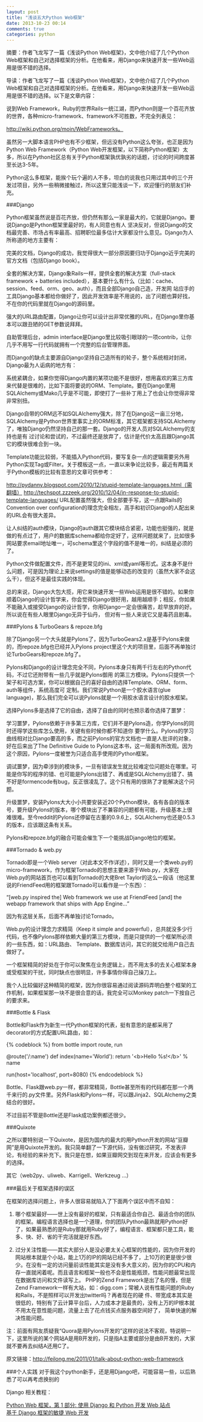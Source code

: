 ```yaml
---
layout: post
title: "浅谈五大Python Web框架"
date: 2013-10-23 00:14
comments: true
categories: python
---
```


摘要：作者飞龙写了一篇《浅谈Python Web框架》，文中他介绍了几个Python Web框架和自己对选择框架的分析。在他看来，用Django来快速开发一些Web运用是很不错的选择。

导读：作者飞龙写了一篇《浅谈Python Web框架》，文中他介绍了几个Python Web框架和自己对选择框架的分析。在他看来，用Django来快速开发一些Web运用是很不错的选择。以下是文章内容：

说到Web Framework，Ruby的世界Rails一统江湖，而Python则是一个百花齐放的世界，各种micro-framework、framework不可胜数，不完全列表见：

http://wiki.python.org/moin/WebFrameworks。

<!-- more -->

虽然另一大脚本语言PHP也有不少框架，但远没有Python这么夸张，也正是因为Python Web Framework（Python Web开发框架，以下简称Python框架）太多，所以在Python社区总有关于Python框架孰优孰劣的话题，讨论的时间跨度甚至长达3-5年。

Python这么多框架，能挨个玩个遍的人不多，坦白的说我也只用过其中的三个开发过项目，另外一些稍微接触过，所以这里只能浅谈一下，欢迎懂行的朋友们补充。

###Django


Python框架虽然说是百花齐放，但仍然有那么一家是最大的，它就是Django。要说Django是Python框架里最好的，有人同意也有人 坚决反对，但说Django的文档最完善、市场占有率最高、招聘职位最多估计大家都没什么意见。Django为人所称道的地方主要有：

完美的文档，Django的成功，我觉得很大一部分原因要归功于Django近乎完美的官方文档（包括Django book）。

全套的解决方案，Django象Rails一样，提供全套的解决方案（full-stack framework + batteries included），基本要什么有什么（比如：cache、session、feed、orm、geo、auth），而且全部Django自己造，开发网 站应手的工具Django基本都给你做好了，因此开发效率是不用说的，出了问题也算好找，不在你的代码里就在Django的源码里。

强大的URL路由配置，Django让你可以设计出非常优雅的URL，在Django里你基本可以跟丑陋的GET参数说拜拜。

自助管理后台，admin interface是Django里比较吸引眼球的一项contrib，让你几乎不用写一行代码就拥有一个完整的后台管理界面。

而Django的缺点主要源自Django坚持自己造所有的轮子，整个系统相对封闭，Django最为人诟病的地方有：

系统紧耦合，如果你觉得Django内置的某项功能不是很好，想用喜欢的第三方库来代替是很难的，比如下面将要说的ORM、Template。要在Django里用SQLAlchemy或Mako几乎是不可能，即使打了一些补丁用上了也会让你觉得非常非常别扭。

Django自带的ORM远不如SQLAlchemy强大，除了在Django这一亩三分地，SQLAlchemy是Python世界里事实上的ORM标准，其它框架都支持SQLAlchemy了，唯独Django仍然坚持自己的那一套。Django的开发人员对SQLAlchemy的支持也是有 过讨论和尝试的，不过最终还是放弃了，估计是代价太高且跟Django其它的模块很难合到一块。

Template功能比较弱，不能插入Python代码，要写复杂一点的逻辑需要另外用Python实现Tag或Filter。关于模板这一点，一直以来争论比较多，最近有两篇关于Python模板的比较有意思的文章可供参考：

http://pydanny.blogspot.com/2010/12/stupid-template-languages.html（需翻墙）
http://techspot.zzzeek.org/2010/12/04/in-response-to-stupid-template-languages/
URL配置虽然强大，但全部要手写，这一点跟Rails的Convention over configuration的理念完全相左，高手和初识Django的人配出来的URL会有很大差异。

让人纠结的auth模块，Django的auth跟其它模块结合紧密，功能也挺强的，就是做的有点过了，用户的数据库schema都给你定好了，这样问题就来了，比如很多网站要求email地址唯一，可schema里这个字段的值不是唯一的，纠结是必须的了。

Python文件做配置文件，而不是更常见的ini、xml或yaml等形式。这本身不是什么问题，可是因为理论上来说settings的值是能够动态的改变的（虽然大家不会这么干），但这不是最佳实践的体现。

总的来说，Django大包大揽，用它来快速开发一些Web运用是很不错的。如果你顺着Django的设计哲学来，你会觉得Django很好用，越用越顺手；相反，你如果不能融入或接受Django的设计哲学，你用Django一定会很痛苦，趁早放弃的好。所以说在有些人眼里Django无异于仙丹， 但对有一些人来说它又是毒药且剧毒。

###Pylons & TurboGears & repoze.bfg

除了Django另一个大头就是Pylons了，因为TurboGears2.x是基于Pylons来做的，而repoze.bfg也已经并入Pylons project里这个大的项目里，后面不再单独讨论TurboGears和repoze.bfg了。

Pylons和Django的设计理念完全不同，Pylons本身只有两千行左右的Python代码，不过它还附带有一些几乎就是Pylons御用 的第三方模块。Pylons只提供一个架子和可选方案，你可以根据自己的喜好自由的选择Template、ORM、form、auth等组件，系统高度可 定制。我们常说Python是一个胶水语言(glue language)，那么我们完全可以说Pylons就是一个用胶水语言设计的胶水框架。

选择Pylons多是选择了它的自由，选择了自由的同时也预示着你选择了噩梦：

学习噩梦，Pylons依赖于许多第三方库，它们并不是Pylons造，你学Pylons的同时还得学这些库怎么使用，关键有些时候你都不知道你 要学什么。Pylons的学习曲线相对比Django要高的多，而之前Pylons的官方文档也一直是人批评的对象，好在后来出了The Definitive Guide to Pylons这本书，这一局面有所改观。因为这个原因，Pylons一度被誉为只适合高手使用的Python框架。

调试噩梦，因为牵涉到的模块多，一旦有错误发生就比较难定位问题处在哪里。可能是你写的程序的错、也可能是Pylons出错了、再或是SQLAlchemy出错了、搞不好是formencode有bug，反正很凌乱了。这个只有用的很熟了才能解决这个问题。

升级噩梦，安装Pylons大大小小共要安装近20个Python模块，各有各自的版本号，要升级Pylons的版本，哪个模块出了不兼容的问题都有可能，升级基本上很难很难。至今reddit的Pylons还停留在古董的0.9.6上，SQLAlchemy也还是0.5.3的版本，应该跟这条有关系。

Pylons和repoze.bfg的融合可能会催生下一个能挑战Django地位的框架。

###Tornado & web.py

Tornado即是一个Web server（对此本文不作详述），同时又是一个类web.py的micro-framework，作为框架Tornado的思想主要来源于Web.py，大家在Web.py的网站首页也可以看到Tornado的大佬Bret Taylor的这么一段话（他这里说的FriendFeed用的框架跟Tornado可以看作是一个东西）：

“[web.py inspired the] Web framework we use at FriendFeed [and] the webapp framework that ships with App Engine…”

因为有这层关系，后面不再单独讨论Tornado。

Web.py的设计理念力求精简（Keep it simple and powerful），总共就没多少行代码，也不像Pylons那样依赖大量的第三方模块，而是只提供的一个框架所必须的一些东西，如：URL路由、 Template、数据库访问，其它的就交给用户自己去做好了。

一个框架精简的好处在于你可以聚焦在业务逻辑上，而不用太多的去关心框架本身或受框架的干扰，同时缺点也很明显，许多事情你得自己操刀上。

我个人比较偏好这种精简的框架，因为你很容易通过阅读源码弄明白整个框架的工作机制，如果框架那一块不是很合意的话，我完全可以Monkey patch一下按自己的要求来。

###Bottle & Flask


Bottle和Flask作为新生一代Python框架的代表，挺有意思的是都采用了decorator的方式配置URL路由，如：

{% codeblock %}
from bottle import route, run
 
@route('/:name')
def index(name='World'):
    return '&lt;b&gt;Hello %s!&lt;/b&gt;' % name
 
run(host='localhost', port=8080)
{% endcodeblock %}

Bottle、Flask跟web.py一样，都非常精简，Bottle甚至所有的代码都在那一个两千来行的.py文件里。另外Flask和Pylons一样，可以跟Jinja2、SQLAlchemy之类结合的很好。

不过目前不管是Bottle还是Flask成功案例都还很少。

###Quixote

之所以要特别说一下Quixote，是因为国内的最大的用Python开发的网站“豆瓣网”是用Quixote开发的。我只简单翻了一下源代码，没有做过研究，不发表评论，有经验的来补充下。我只是在想，如果豆瓣网交到现在来开发，应该会有更多的选择。

其它（web2py、uliweb、Karrigell、Werkzeug …）

###最后关于框架选择的误区

在框架的选择问题上，许多人很容易就陷入了下面两个误区中而不自知：

1. 哪个框架最好——世上没有最好的框架，只有最适合你自己、最适合你的团队的框架。编程语言选择也是一个道理，你的团队Python最熟就用Python好了，如果最熟悉的是Ruby那就用Ruby好了，编程语言、框架都只是工具，能多、快、好、省的干完活就是好东西。

2. 过分关注性能——其实大部分人是没必要太关心框架的性能的，因为你开发的网站根本就是个小站，能上1万的IP的网站已经不多了，上10万的更是很少很少。在没有一定的访问量前谈性能其实是没有多大意义的，因为你的CPU和内存一直就闲着呢。而且语言和框架一般也不会是性能瓶颈，性能问题最常出现在数据库访问和文件读写上。 PHP的Zend Framework是出了名的慢，但是Zend Framework一样有大站，如：digg.com；常被人说有性能问题的Ruby和Rails，不是照样可以开发出twitter吗？再者现在的硬 件、带宽成本其实是很低的，特别有了云计算平台后，人力成本才是最贵的，没有上万的IP根本就不用太在意性能问题，流量上去了花点钱买点服务器空间好了， 简单快速的解决性能问题。

注：前面有网友质疑我“Quora是用Pylons开发的”这样的说法不客观，特说明一下，这里所说的某个网站A是用B开发的，只是指A主要或部分是由B开发的，大家就不要再去纠结A还用C了。

原文链接：http://feilong.me/2011/01/talk-about-python-web-framework


###个人实践
对于我这个python新手，还是用Django吧，可能容易一些，以后熟悉了可以再考虑换别的

Django 相关教程：

[Python Web 框架，第 1 部分: 使用 Django 和 Python 开发 Web 站点](http://www.ibm.com/developerworks/cn/linux/l-django/)  
[基于 Django 框架的敏捷 Web 开发](http://www.ibm.com/developerworks/cn/opensource/os-cn-django/index.html)
